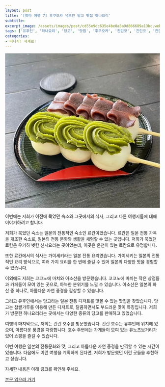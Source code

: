 ```yaml
---
layout: post
title: '[히타 여행 7] 후쿠오카 유후인 당고 맛집 하나요리'
subtitle: 
excerpt_image: /assets/images/post/cd55e9dc635e4be0a5a9d866689a13bc.webp
tags: ['유후인', '하나요리', '당고', '맛집', '후쿠오카', '킨린코', '긴린코', '킨린호수', '유후인당고맛집']
categories: 
- 떠나자! 세계로!
---
```


![메인 이미지](/assets/images/post/cd55e9dc635e4be0a5a9d866689a13bc.webp)

이번에는 저희가 이전에 묵었던 숙소와 그곳에서의 식사, 그리고 다른 여행지들에 대해 이야기하려고 합니다. 

저희가 묵었던 숙소는 일본의 전통적인 숙소인 료칸이었습니다. 료칸은 일본 전통 가옥을 개조한 숙소로, 일본의 전통 문화와 생활을 체험할 수 있는 곳입니다. 저희가 묵었던 료칸은 우키하 벳칸 신시요라는 곳이었는데, 이곳은 온천이 있는 료칸으로 유명합니다.

또한 료칸에서의 식사는 가이세키라는 일본 전통 요리였습니다. 가이세키는 일본의 전통적인 요리 방식으로, 여러 가지 요리를 한 번에 즐길 수 있어 일본의 다양한 맛을 경험할 수 있습니다.

이외에도 저희는 코코노에 마치와 아소산을 방문했습니다. 코코노에 마치는 작은 상점들과 카페들이 모여 있는 곳으로, 아늑한 분위기를 느낄 수 있습니다. 아소산은 일본의 화산 중 하나로, 아름다운 자연 풍경을 감상할 수 있습니다.

그리고 유후인에서는 당고라는 일본 전통 디저트를 맛볼 수 있는 맛집을 찾았습니다. 당고는 찹쌀가루를 이용해 만든 디저트로, 달콤하면서도 부드러운 맛이 특징입니다. 저희가 방문한 하나요리라는 곳에서는 다양한 종류의 당고를 판매하고 있었습니다.

여행의 마지막으로, 저희는 킨린 호수를 방문했습니다. 킨린 호수는 유후인에 위치해 있으며, 아름다운 풍경을 자랑합니다. 호수 주변에는 가게들이 모여 있는 유노츠보거리가 있어 쇼핑을 즐길 수 있습니다.

이번 여행은 일본의 전통문화와 맛, 그리고 아름다운 자연 풍경을 만끽할 수 있는 시간이었습니다. 다음에도 이런 여행을 계획하게 된다면, 저희가 방문했던 이런 곳들을 추천하고 싶습니다.

자세한 내용은 아래 링크를 확인해 주세요.

[본문 읽으러 가기](https://m.blog.naver.com/ham_eaten_jellybear/223246661034)
